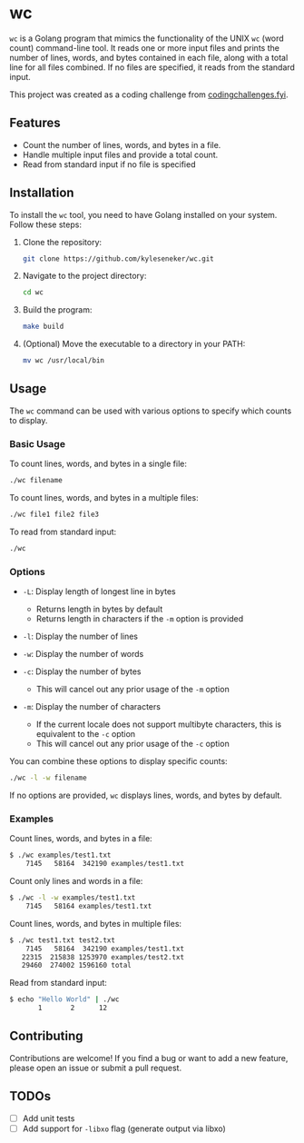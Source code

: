 # wc

`wc` is a Golang program that mimics the functionality of the UNIX `wc` (word count) command-line tool. It reads one or more input files and prints the number of lines, words, and bytes contained in each file, along with a total line for all files combined. If no files are specified, it reads from the standard input.

This project was created as a coding challenge from [codingchallenges.fyi](https://codingchallenges.fyi/challenges/challenge-wc).

## Features

* Count the number of lines, words, and bytes in a file.
* Handle multiple input files and provide a total count.
* Read from standard input if no file is specified

## Installation

To install the `wc` tool, you need to have Golang installed on your system. Follow these steps:

1. Clone the repository:

    ```sh
    git clone https://github.com/kyleseneker/wc.git
    ```

1. Navigate to the project directory:

    ```sh
    cd wc
    ```

1. Build the program:

    ```sh
    make build
    ```

1. (Optional) Move the executable to a directory in your PATH:

    ```sh
    mv wc /usr/local/bin
    ```

## Usage

The `wc` command can be used with various options to specify which counts to display.

### Basic Usage

To count lines, words, and bytes in a single file:

```sh
./wc filename
```

To count lines, words, and bytes in a multiple files:

```sh
./wc file1 file2 file3
```

To read from standard input:

```sh
./wc
```

### Options

* `-L`: Display length of longest line in bytes
  * Returns length in bytes by default
  * Returns length in characters if the `-m` option is provided

* `-l`: Display the number of lines

* `-w`: Display the number of words

* `-c`: Display the number of bytes
  * This will cancel out any prior usage of the `-m` option

* `-m`: Display the number of characters
  * If the current locale does not support multibyte characters, this is equivalent to the `-c` option
  * This will cancel out any prior usage of the `-c` option

You can combine these options to display specific counts:

```sh
./wc -l -w filename
```

If no options are provided, `wc` displays lines, words, and bytes by default.

### Examples

Count lines, words, and bytes in a file:

```sh
$ ./wc examples/test1.txt
    7145   58164  342190 examples/test1.txt
```

Count only lines and words in a file:

```sh
$ ./wc -l -w examples/test1.txt
    7145   58164 examples/test1.txt
```

Count lines, words, and bytes in multiple files:

```sh
$ ./wc test1.txt test2.txt
    7145   58164  342190 examples/test1.txt
   22315  215838 1253970 examples/test2.txt
   29460  274002 1596160 total
```

Read from standard input:

```sh
$ echo "Hello World" | ./wc
       1       2      12
```

## Contributing

Contributions are welcome! If you find a bug or want to add a new feature, please open an issue or submit a pull request.

## TODOs

* [ ] Add unit tests
* [ ] Add support for `-libxo` flag (generate output via libxo)
